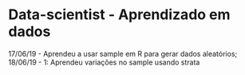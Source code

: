 # Data-scientist - Aprendizado em dados
17/06/19 - Aprendeu a usar sample em R para gerar dados aleatórios;
18/06/19 - 1: Aprendeu variações no sample usando strata
